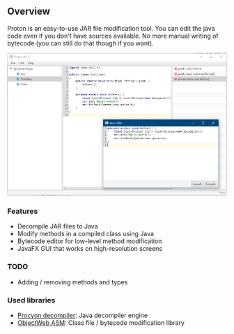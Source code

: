 ## Overview
Proton is an easy-to-use JAR file modification tool. You can edit the java code even if you don't have sources available.
No more manual writing of bytecode (you can still do that though if you want).

![Screenshot](assets/screenshot.jpg)

### Features
- Decompile JAR files to Java
- Modify methods in a compiled class using Java
- Bytecode editor for low-level method modification
- JavaFX GUI that works on high-resolution screens

### TODO
- Adding / removing methods and types

### Used libraries
- [Procyon decompiler](https://bitbucket.org/mstrobel/procyon): Java decompiler engine
- [ObjectWeb ASM](https://asm.ow2.io/): Class file / bytecode modification library
